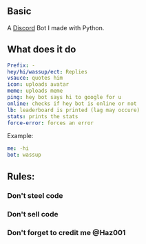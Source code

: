 ## Basic
A [Discord](http://discord.gg) Bot I made with Python.

## What does it do
```yml
Prefix: -
hey/hi/wassup/ect: Replies
vsauce: quotes him
icon: uploads avatar
meme: uploads meme
ping: hey bot says hi to google for u
online: checks if hey bot is online or not
lb: leaderboard is printed (lag may occure)
stats: prints the stats
force-error: forces an error
```
Example:
```yml
me: -hi
bot: wassup
```
## Rules:
### Don't steel code
### Don't sell code
### Don't forget to credit me @Haz001

